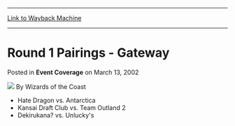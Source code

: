 
---
[Link to Wayback Machine](https://web.archive.org/web/20220703010537/https://magic.wizards.com/en/articles/archive/event-coverage/round-1-pairings-gateway-2002-03-13)

[_metadata_:author]:- "Wizards of the Coast"
[_metadata_:description]:- "Hate Dragon vs. AntarcticaKansai Draft Club vs. Team Outland 2Dekirukana? vs. Unlucky's"
[_metadata_:generator]:- "Drupal 7 (http://drupal.org)"
[_metadata_:node]:- "792416"
[_metadata_:publish_date]:- "2002-03-13"
[_metadata_:source]:- "div-main-content"
[_metadata_:title]:- "Round 1 Pairings - Gateway"
[_metadata_:wayback_capture_timestamp]:- "2022-07-03 01:05:37"
[_metadata_:wayback_raw_url]:- "https://web.archive.org/web/20220703010537id_/https://magic.wizards.com/en/articles/archive/event-coverage/round-1-pairings-gateway-2002-03-13"
[_metadata_:wayback_url]:- "https://magic.wizards.com/en/articles/archive/event-coverage/round-1-pairings-gateway-2002-03-13"
---


Round 1 Pairings - Gateway
==========================



 Posted in **Event Coverage**
 on March 13, 2002 






![](https://media.magic.wizards.com/styles/auth_small/public/images/person/wizards_author.jpg)
By Wizards of the Coast











* Hate Dragon vs. Antarctica
* Kansai Draft Club vs. Team Outland 2
* Dekirukana? vs. Unlucky's






